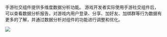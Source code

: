 手游社交组件提供多维度数据分析功能。
游戏开发者实际使用手游社交组件后，可以查看数据分析报告，对游戏内用户登录、分享、加好友、加绑群等行为数据有更多的了解，并通过数据分析对组件的功能进行调整和优化。

![](http://imgcache.tcecqpoc.fsphere.cn/image/mc.qcloudimg.com/static/img/228f42770e87f4027e535be65edffa4a/image.png)


